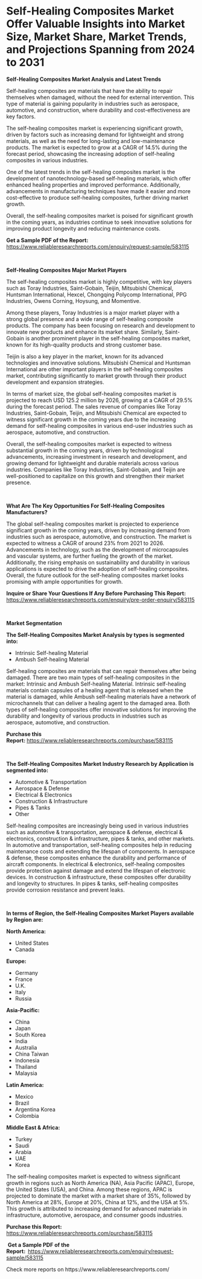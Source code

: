 <p><h1>Self-Healing Composites Market Offer Valuable Insights into Market Size, Market Share, Market Trends, and Projections Spanning from 2024 to 2031</h1></p><p><strong>Self-Healing Composites Market Analysis and Latest Trends</strong></p>
<p><p>Self-healing composites are materials that have the ability to repair themselves when damaged, without the need for external intervention. This type of material is gaining popularity in industries such as aerospace, automotive, and construction, where durability and cost-effectiveness are key factors.</p><p>The self-healing composites market is experiencing significant growth, driven by factors such as increasing demand for lightweight and strong materials, as well as the need for long-lasting and low-maintenance products. The market is expected to grow at a CAGR of 14.5% during the forecast period, showcasing the increasing adoption of self-healing composites in various industries.</p><p>One of the latest trends in the self-healing composites market is the development of nanotechnology-based self-healing materials, which offer enhanced healing properties and improved performance. Additionally, advancements in manufacturing techniques have made it easier and more cost-effective to produce self-healing composites, further driving market growth.</p><p>Overall, the self-healing composites market is poised for significant growth in the coming years, as industries continue to seek innovative solutions for improving product longevity and reducing maintenance costs.</p></p>
<p><strong>Get a Sample PDF of the Report:&nbsp;</strong> <a href="https://www.reliableresearchreports.com/enquiry/request-sample/583115">https://www.reliableresearchreports.com/enquiry/request-sample/583115</a></p>
<p>&nbsp;</p>
<p><strong>Self-Healing Composites Major Market Players</strong></p>
<p><p>The self-healing composites market is highly competitive, with key players such as Toray Industries, Saint-Gobain, Teijin, Mitsubishi Chemical, Huntsman International, Hexcel, Chongqing Polycomp International, PPG Industries, Owens Corning, Hoysung, and Momentive. </p><p>Among these players, Toray Industries is a major market player with a strong global presence and a wide range of self-healing composite products. The company has been focusing on research and development to innovate new products and enhance its market share. Similarly, Saint-Gobain is another prominent player in the self-healing composites market, known for its high-quality products and strong customer base.</p><p>Teijin is also a key player in the market, known for its advanced technologies and innovative solutions. Mitsubishi Chemical and Huntsman International are other important players in the self-healing composites market, contributing significantly to market growth through their product development and expansion strategies.</p><p>In terms of market size, the global self-healing composites market is projected to reach USD 125.2 million by 2026, growing at a CAGR of 29.5% during the forecast period. The sales revenue of companies like Toray Industries, Saint-Gobain, Teijin, and Mitsubishi Chemical are expected to witness significant growth in the coming years due to the increasing demand for self-healing composites in various end-user industries such as aerospace, automotive, and construction.</p><p>Overall, the self-healing composites market is expected to witness substantial growth in the coming years, driven by technological advancements, increasing investment in research and development, and growing demand for lightweight and durable materials across various industries. Companies like Toray Industries, Saint-Gobain, and Teijin are well-positioned to capitalize on this growth and strengthen their market presence.</p></p>
<p>&nbsp;</p>
<p><strong>What Are The Key Opportunities For Self-Healing Composites Manufacturers?</strong></p>
<p><p>The global self-healing composites market is projected to experience significant growth in the coming years, driven by increasing demand from industries such as aerospace, automotive, and construction. The market is expected to witness a CAGR of around 23% from 2021 to 2026. Advancements in technology, such as the development of microcapsules and vascular systems, are further fueling the growth of the market. Additionally, the rising emphasis on sustainability and durability in various applications is expected to drive the adoption of self-healing composites. Overall, the future outlook for the self-healing composites market looks promising with ample opportunities for growth.</p></p>
<p><strong>Inquire or Share Your Questions If Any Before Purchasing This Report:</strong> <a href="https://www.reliableresearchreports.com/enquiry/pre-order-enquiry/583115">https://www.reliableresearchreports.com/enquiry/pre-order-enquiry/583115</a></p>
<p>&nbsp;</p>
<p><strong>Market Segmentation</strong></p>
<p><strong>The Self-Healing Composites Market Analysis by types is segmented into:</strong></p>
<p><ul><li>Intrinsic Self-healing Material</li><li>Ambush Self-healing Material</li></ul></p>
<p><p>Self-healing composites are materials that can repair themselves after being damaged. There are two main types of self-healing composites in the market: Intrinsic and Ambush Self-healing Material. Intrinsic self-healing materials contain capsules of a healing agent that is released when the material is damaged, while Ambush self-healing materials have a network of microchannels that can deliver a healing agent to the damaged area. Both types of self-healing composites offer innovative solutions for improving the durability and longevity of various products in industries such as aerospace, automotive, and construction.</p></p>
<p><strong>Purchase this Report:&nbsp;</strong><a href="https://www.reliableresearchreports.com/purchase/583115">https://www.reliableresearchreports.com/purchase/583115</a></p>
<p>&nbsp;</p>
<p><strong>The Self-Healing Composites Market Industry Research by Application is segmented into:</strong></p>
<p><ul><li>Automotive & Transportation</li><li>Aerospace & Defense</li><li>Electrical & Electronics</li><li>Construction & Infrastructure</li><li>Pipes & Tanks</li><li>Other</li></ul></p>
<p><p>Self-healing composites are increasingly being used in various industries such as automotive & transportation, aerospace & defense, electrical & electronics, construction & infrastructure, pipes & tanks, and other markets. In automotive and transportation, self-healing composites help in reducing maintenance costs and extending the lifespan of components. In aerospace & defense, these composites enhance the durability and performance of aircraft components. In electrical & electronics, self-healing composites provide protection against damage and extend the lifespan of electronic devices. In construction & infrastructure, these composites offer durability and longevity to structures. In pipes & tanks, self-healing composites provide corrosion resistance and prevent leaks.</p></p>
<p>&nbsp;</p>
<p><strong>In terms of Region, the Self-Healing Composites Market Players available by Region are:</strong></p>
<p>
    <p> <strong> North America: </strong>
        <ul>
            <li>United States</li>
            <li>Canada</li>
        </ul>
        </p> 
    <p> <strong> Europe: </strong>
        <ul>
            <li>Germany</li>
            <li>France</li>
            <li>U.K.</li>
            <li>Italy</li>
            <li>Russia</li>
        </ul>
        </p> 
    <p> <strong> Asia-Pacific: </strong>
        <ul>
            <li>China</li>
            <li>Japan</li>
            <li>South Korea</li>
            <li>India</li>
            <li>Australia</li>
            <li>China Taiwan</li>
            <li>Indonesia</li>
            <li>Thailand</li>
            <li>Malaysia</li>
        </ul>
        </p> 
    <p> <strong> Latin America: </strong>
        <ul>
            <li>Mexico</li>
            <li>Brazil</li>
            <li>Argentina Korea</li>
            <li>Colombia</li>
        </ul>
        </p> 
    <p> <strong> Middle East & Africa: </strong>
        <ul>
            <li>Turkey</li>
            <li>Saudi</li>
            <li>Arabia</li>
            <li>UAE</li>
            <li>Korea</li>
        </ul>
    </p>
    </p>
<p><p>The self-healing composites market is expected to witness significant growth in regions such as North America (NA), Asia Pacific (APAC), Europe, the United States (USA), and China. Among these regions, APAC is projected to dominate the market with a market share of 35%, followed by North America at 28%, Europe at 20%, China at 12%, and the USA at 5%. This growth is attributed to increasing demand for advanced materials in infrastructure, automotive, aerospace, and consumer goods industries.</p></p>
<p><strong>Purchase this Report: </strong><a href="https://www.reliableresearchreports.com/purchase/583115">https://www.reliableresearchreports.com/purchase/583115</a></p>
<p>&nbsp;<strong>Get a Sample PDF of the Report:&nbsp;&nbsp;</strong><a href="https://www.reliableresearchreports.com/enquiry/request-sample/583115">https://www.reliableresearchreports.com/enquiry/request-sample/583115</a></p>
<p><strong></strong></p>
<p>Check more reports on https://www.reliableresearchreports.com/</p>